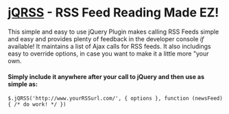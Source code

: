 [jQRSS](https://github.com/JDMcKinstry/jQRSS/) - RSS Feed Reading Made EZ!
================================

This simple and easy to use jQuery Plugin makes calling RSS Feeds simple and easy and provides plenty of feedback in the developer console *if* available! It maintains a list of Ajax calls for RSS feeds. It also includings easy to override options, in case you want to make it a little more "your own.

#### Simply include it anywhere after your call to jQuery and then use as simple as:

	$.jQRSS('http://www.yourRSSurl.com/', { options }, function (newsFeed) { /* do work! */ })
